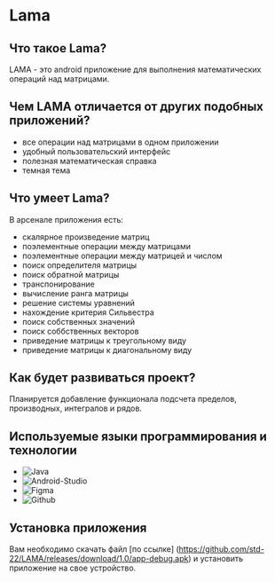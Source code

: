 # Lama

## Что такое Lama?
LAMA - это android приложение для выполнения математических операций над матрицами.

## Чем LAMA отличается от других подобных приложений?
- все операции над матрицами в одном приложении
- удобный пользовательский интерфейс
- полезная математическая справка
- темная тема

## Что умеет Lama?
В арсенале приложения есть:
- скалярное произведение матриц 
- поэлементные операции между матрицами
- поэлементные операции между матрицей и числом
- поиск определителя матрицы
- поиск обратной матрицы
- транспонирование
- вычисление ранга матрицы
- решение системы уравнений
- нахождение критерия Сильвестра
- поиск собственных значений
- поиск соббственных векторов
- приведение матрицы к треугольному виду
- приведение матрицы к диагональному виду

## Как будет развиваться проект?
Планируется добавление функционала подсчета пределов, производных, интегралов и рядов.

## Используемые языки программирования и технологии

- ![Java](https://img.shields.io/badge/-Java-red?style=for-the-badge&logo=java)
- ![Android-Studio](https://img.shields.io/badge/-Android_Studio-white?style=for-the-badge&logo=android-studio)
- ![Figma](https://img.shields.io/badge/-Figma-white?style=for-the-badge&logo=figma)
- ![Github](https://img.shields.io/badge/-Github-black?style=for-the-badge&logo=github)

## Установка приложения
Вам необходимо скачать файл [по ссылке] (https://github.com/std-22/LAMA/releases/download/1.0/app-debug.apk) и установить приложение на свое устройство.
